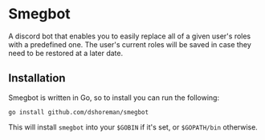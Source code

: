 # Smegbot

A discord bot that enables you to easily replace all of a given user's roles
with a predefined one. The user's current roles will be saved in case they
need to be restored at a later date.

## Installation

Smegbot is written in Go, so to install you can run the following:
```
go install github.com/dshoreman/smegbot
```

This will install `smegbot` into your `$GOBIN` if it's set, or `$GOPATH/bin` otherwise.
